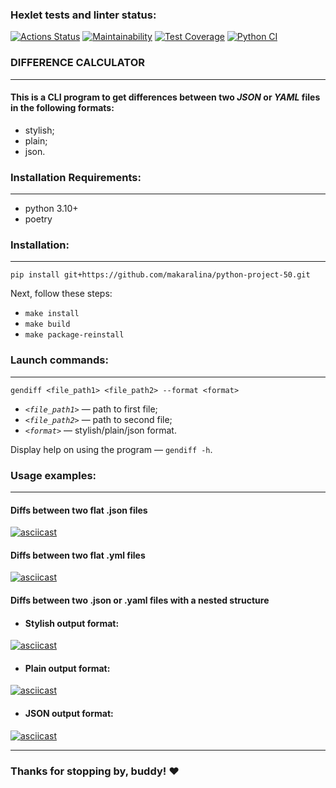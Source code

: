 ### Hexlet tests and linter status:
[![Actions Status](https://github.com/makaralina/python-project-50/actions/workflows/hexlet-check.yml/badge.svg)](https://github.com/makaralina/python-project-50/actions)
[![Maintainability](https://api.codeclimate.com/v1/badges/1f531e934429de2a1a63/maintainability)](https://codeclimate.com/github/makaralina/python-project-50/maintainability)
[![Test Coverage](https://api.codeclimate.com/v1/badges/1f531e934429de2a1a63/test_coverage)](https://codeclimate.com/github/makaralina/python-project-50/test_coverage)
[![Python CI](https://github.com/makaralina/python-project-50/actions/workflows/main.yml/badge.svg)](https://github.com/makaralina/python-project-50/actions/workflows/main.yml)

### **DIFFERENCE CALCULATOR**
---
#### This is a CLI program to get differences between two *JSON* or *YAML* files in the following formats:
- stylish;
- plain;
- json.

### **Installation Requirements:**
---
- python 3.10+
- poetry

### **Installation:**
---
`pip install git+https://github.com/makaralina/python-project-50.git`

Next, follow these steps:
- ```make install```
- ```make build```
- ```make package-reinstall```



### **Launch commands:**
---
```gendiff <file_path1> <file_path2> --format <format>```

- *```<file_path1>```* — path to first file;
- *```<file_path2>```* — path to second file;
- *```<format>```* — stylish/plain/json format.

Display help on using the program — ```gendiff -h```.

### **Usage examples:**
---


#### **Diffs between two flat .json files**

   [![asciicast](https://asciinema.org/a/pAAV7T3ozOVRyfD1K1LfeFNXG.svg)](https://asciinema.org/a/pAAV7T3ozOVRyfD1K1LfeFNXG)

#### **Diffs between two flat .yml files**

   [![asciicast](https://asciinema.org/a/NmbPA25nfhvDST8Q5SSjWoRRe.svg)](https://asciinema.org/a/NmbPA25nfhvDST8Q5SSjWoRRe)

#### **Diffs between two .json or .yaml files with a nested structure**
   
   - #### Stylish output format:
   [![asciicast](https://asciinema.org/a/k8Tr0y9pqEdbsgedAsemr5VMi.svg)](https://asciinema.org/a/k8Tr0y9pqEdbsgedAsemr5VMi)

   - #### Plain output format:
   [![asciicast](https://asciinema.org/a/NbWR53aqcOI9vbDlbzn8Tb9sh.svg)](https://asciinema.org/a/NbWR53aqcOI9vbDlbzn8Tb9sh)

   - #### JSON output format:
   [![asciicast](https://asciinema.org/a/8sNsK1huLstCMEWTfYMrHX4dO.svg)](https://asciinema.org/a/8sNsK1huLstCMEWTfYMrHX4dO)

---
### Thanks for stopping by, buddy! ♥